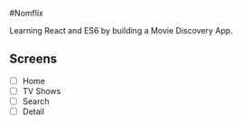 #Nomflix

Learning React and ES6 by building a Movie Discovery App.

## Screens

-[ ] Home
-[ ] TV Shows
-[ ] Search
-[ ] Detail
